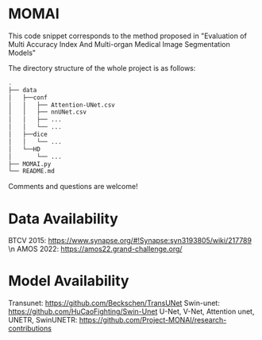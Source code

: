 # MOMAI

This code snippet corresponds to the method proposed in "Evaluation of Multi Accuracy Index And Multi-organ Medical Image Segmentation Models"


The directory structure of the whole project is as follows:
```bash
.
├── data
│   ├──conf
│   │   ├── Attention-UNet.csv
│   │   ├── nnUNet.csv
│   │   ├── ...
│   │   └── ...
│   ├──dice
│   │   └── ...
│   └──HD
│       └── ...
├── MOMAI.py         
└── README.md
```

Comments and questions are welcome! 

# Data Availability
BTCV 2015: https://www.synapse.org/#!Synapse:syn3193805/wiki/217789 \n
AMOS 2022: https://amos22.grand-challenge.org/

# Model Availability
Transunet: https://github.com/Beckschen/TransUNet
Swin-unet: https://github.com/HuCaoFighting/Swin-Unet
U-Net, V-Net, Attention unet, UNETR, SwinUNETR: https://github.com/Project-MONAI/research-contributions
